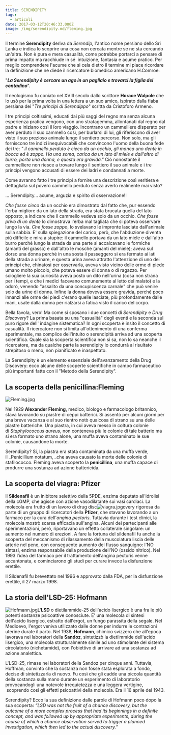 ```yaml
---
title: SERENDIPITY
tags:
  - articoli
date: 2017-03-12T20:46:33.000Z
image: /img/serendipity.md/fleming.jpg
---
```


Il termine **Serendipity** deriva da _Serendip,_ l'antico nome persiano dello Sri Lanka e indica lo scoprire una cosa non cercata mentre se ne sta cercando un'altra. Non è pura e mera casualità, come potrebbe portarci a pensare di prima impatto ma racchiude in sé  intuizione, fantasia e acume pratico. Per meglio comprendere l'acume che si cela dietro il termine mi piace ricordare la definizione che ne diede il ricercatore biomedico americano H.Comroe:

"_**La Serendipity è cercare un ago in un pagliaio e trovarci la figlia del contadino**_". 

Il neologismo fu coniato nel XVIII secolo dallo scrittore **Horace Walpole** che lo usò per la prima volta in una lettera a un suo amico, ispirato dalla fiaba persiana dei "_Tre principi di Serendippo_" scritta da Cristoforo Armeno.

I tre principi coltissimi, educati dai più saggi del regno ma senza alcuna esperienza pratica vengono, con uno stratagemma, allontanati dal regno dal padre e iniziano così il loro viaggio. Incontrano un cammelliere disperato per aver perduto il suo cammello così, per burlarsi di lui, gli riferiscono di aver visto il suo prezioso animale lungo il sentiero percorso. Non solo, ma gli forniscono tre indizi inequivocabili che convincono l'uomo della buona fede dei tre: _" il cammello perduto è cieco da un occhio, gli manca uno dente in bocca ed è zoppo. Ha una soma, carica da un lato di miele e dall'altro di burro, porta una donna, e questa era gravida."_ Ciò nonostante il cammelliere non riesce a trovare lungo il sentiero il suo animale e i tre principi vengono accusati di essere dei ladri e condannati a morte.

Come avranno fatto i tre principi a fornire una descrizione così veritiera e dettagliata sul povero cammello perduto senza averlo realmente mai visto?

... Serendipity... acume, arguzia e spirito di osservazione!!

_Che fosse cieco_ da un occhio era dimostrato dal fatto che, pur essendo l'erba migliore da un lato della strada, era stata brucata quella del lato opposto, a indicare che il cammello vedeva solo da un occhio. _Che fosse privo di un dente_ lo dimostrava l'erba mal tagliata che si poteva osservare lungo la via. _Che fosse zoppo_, lo svelavano le impronte lasciate dall'animale sulla sabbia. E' sulla spiegazione del carico, però, che l'abduzione diventa più difficile e mira a stupire: il cammello portava da un lato miele e dall'altro burro perché lungo la strada da una parte si accalcavano le formiche (amanti del grasso) e dall'altro le mosche (amanti del miele); aveva sul dorso una donna perché in una sosta il passeggero si era fermato ai lati della strada a urinare, e questa urina aveva attratto l'attenzione di uno dei principi che, chinatosi per osservarla, aveva visto vicino delle orme di piede umano molto piccolo, che poteva essere di donna o di ragazzo. Per sciogliere la sua curiosità aveva posto un dito nell'urina (cosa non strana per i tempi, e che i medici facevano comunemente al letto del malato) e la odorò, venendo "assalito da una concupiscenza carnale" che può venire solo da urine di donna. Infine la donna doveva essere gravida, perché poco innanzi alle orme dei piedi c'erano quelle lasciate, più profondamente dalle mani, usate dalla donna per rialzarsi a fatica visto il carico del corpo.

Bella favola, vero! Ma come si sposano i due concetti di _Serendipity_ e _Drug Discovery_? La prima basata su una "casualità" degli eventi e la seconda sul puro rigore dell' indagine sistematica? In ogni scoperta è insito il concetto di casualità. Il ricercatore non si limita all'ottenimento di una conferma sperimentale, ma complice dell'intuito o serendipità arriva ad una scoperta scientifica. Quale sia la scoperta scientifica non si sa, non lo sa neanche il ricercatore, ma da qualche parte la serendipity lo condurrà al risultato strepitoso o meno, non pianificato e inaspettato.

La Serendipity è un elemento essenziale dell'avanzamento della Drug Discovery: ecco alcune delle scoperte scientifiche in campo farmaceutico più importanti fatte con il "Metodo della Serendipity".

**La scoperta della penicillina:Fleming**
-----------------------------------------

![Fleming.jpg](/img/serendipity.md/fleming.jpg)

Nel 1929 **Alexander Fleming,** medico, biologo e farmacologo britannico, stava lavorando su piastre di ceppi batterici. Si assentò per alcuni giorni per una breve vacanza e al suo rientro notò qualcosa di strano su una delle piastre batteriche. Una piastra, in cui aveva messo in coltura colonie di _Staphylococcus aureus_, non conteneva più le colonie di tale batterio ma si era formato uno strano alone, una muffa aveva contaminato le sue colonie, causandone la morte.

Serendipity? Si, la piastra era stata contaminata da una muffa verde, il _Penicillium notatum, _che aveva causato la morte delle colonie di stafilococco. Fleming aveva scoperto la **penicillina**, una muffa capace di produrre una sostanza ad azione battericida.

La scoperta del viagra: Pfizer
------------------------------

Il **Sildenafil** è un inibitore selettivo della 5PDE, enzima deputato all'idrolisi della cGMP, che agisce con azione vasodilatante sui vasi cardiaci. La molecola era frutto di un lavoro di drug disc![viagra.jpg](/img/serendipity.md/viagra.jpg)overy rigorosa da parte di un gruppo di ricercatori della **Pfizer**, che stavano lavorando a un farmaco per la cura dell'_angina pectoris_. Tuttavia durante i test clinici, la molecola mostrò scarsa efficacia sull'angina. Alcuni dei partecipanti alle sperimentazioni, però, riportavano un effetto collaterale singolare: un aumento nel numero di erezioni. A fare la fortuna del sildenafil fu anche la scoperta del meccanismo di rilassamento della muscolatura liscia delle arterie nel pene, con conseguente aumento del flusso sanguigno: l'NO sintasi, enzima responsabile della produzione dell'NO (ossido nitrico). Nel 1993 l’idea del farmaco per il trattamento dell’angina pectoris venne accantonata, e cominciarono gli studi per curare invece la disfunzione erettile.

Il Sildenafil fu brevettato nel 1996 e approvato dalla FDA, per la disfunzione erettile, il 27 marzo 1998.

La storia dell'LSD-25: Hofmann
------------------------------

![Hofmann.jpg](/img/serendipity.md/hofmann.jpg)L'**LSD** o dietilammide-25 dell'acido lisergico è una fra le più potenti sostanze psicoattive conosciute. E' una molecola di sintesi dell'acido lisergico, estratto dall'ergot, un fungo parassita della segale. Nel Medioevo, l'ergot veniva utilizzato dalle donne per indurre le contrazioni uterine durate il parto. Nel 1938, **Hofmann**, chimico svizzero che all'epoca lavorava nei laboratori della **Sandoz**, sintetizzò la dietilmmide dell'acido lisergico, una molecola strutturalmente simile ad uno stimolante del sistema circolatorio (nichetamide), con l'obiettivo di arrivare ad una sostanza ad azione analettica.

L'LSD-25, rimase nei laboratori della Sandoz per cinque anni. Tuttavia, Hoffman, convinto che la sostanza non fosse stata esplorata a fondo, decise di sintetizzarla di nuovo. Fu così che gli cadde una piccola quantità della sostanza sulla mano durante un esperimento di laboratorio provocandogli una notevole irrequietezza e una leggera vertigine,  scoprendo così gli effetti psicoattivi della molecola. Era il 16 aprile del 1943.

Serendipity? Ecco la sua definizione dalle parole di Hofmann poco dopo la sua scoperta: _“LSD was not the fruit of a chance discovery, but the outcome of a more complex process that had its beginnings in a definite concept, and was followed up by appropriate experiments, during the course of which a chance observation served to trigger a planned investigation, which then led to the actual discovery.”_
